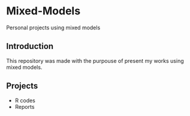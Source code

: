 # Mixed-Models
Personal projects using mixed models

## Introduction

This repository was made with the purpouse of present my works using mixed models.

## Projects

- R codes 
- Reports
